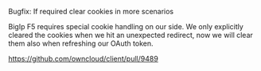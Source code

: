 Bugfix: If required clear cookies in more scenarios

BigIp F5 requires special cookie handling on our side.
We only explicitly cleared the cookies when we hit an unexpected redirect,
now we will clear them also when refreshing our OAuth token.

https://github.com/owncloud/client/pull/9489
